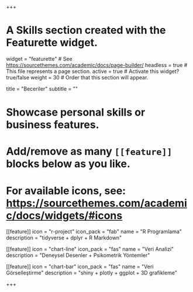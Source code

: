 +++
# A Skills section created with the Featurette widget.
widget = "featurette"  # See https://sourcethemes.com/academic/docs/page-builder/
headless = true  # This file represents a page section.
active = true  # Activate this widget? true/false
weight = 30  # Order that this section will appear.

title = "Beceriler"
subtitle = ""

# Showcase personal skills or business features.
# 
# Add/remove as many `[[feature]]` blocks below as you like.
# 
# For available icons, see: https://sourcethemes.com/academic/docs/widgets/#icons

[[feature]]
  icon = "r-project"
  icon_pack = "fab"
  name = "R Programlama"
  description = "tidyverse + dplyr + R Markdown"
  
[[feature]]
  icon = "chart-line"
  icon_pack = "fas"
  name = "Veri Analizi"
  description = "Deneysel Desenler + Psikometrik Yöntemler"  
  

[[feature]]
  icon = "chart-bar"
  icon_pack = "fas"
  name = "Veri Görselleştirme"
  description = "shiny + plotly + ggplot + 3D grafikleme"
  

+++
